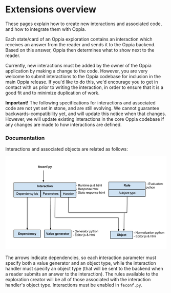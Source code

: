 # Extensions overview

These pages explain how to create new interactions and associated code, and how to integrate them with Oppia.

Each state/card of an Oppia exploration contains an interaction which receives an answer from the reader and sends it to the Oppia backend. Based on this answer, Oppia then determines what to show next to the reader.

Currently, new interactions must be added by the owner of the Oppia application by making a change to the code. However, you are very welcome to submit interactions to the Oppia codebase for inclusion in the main Oppia release. If you'd like to do this, we'd encourage you to get in contact with us prior to writing the interaction, in order to ensure that it is a good fit and to minimize duplication of work.

**Important!** The following specifications for interactions and associated code are not yet set in stone, and are still evolving. We cannot guarantee backwards-compatibility yet, and will update this notice when that changes. However, we will update existing interactions in the core Oppia codebase if any changes are made to how interactions are defined.

### Documentation ###

Interactions and associated objects are related as follows:

  ![Schematic diagram showing the dependencies between the different types of extensions.](images/extensionsOverview.png)

The arrows indicate dependencies, so each interaction parameter must specify both a value generator and an object type, while the interaction handler must specify an object type (that will be sent to the backend when a reader submits an answer to the interaction). The rules available to the exploration creator will be all of those associated with the interaction handler's object type. Interactions must be enabled in `feconf.py`.
